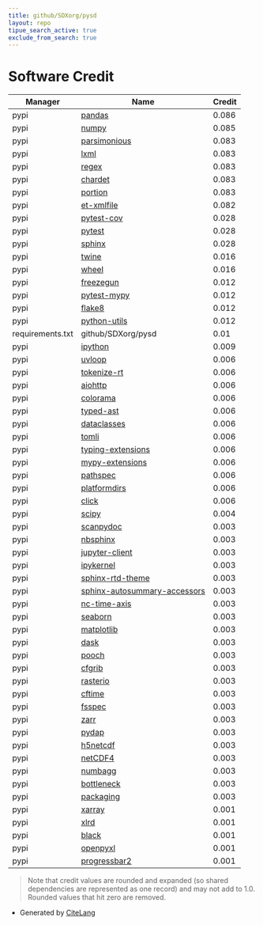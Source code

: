 ```yaml
---
title: github/SDXorg/pysd
layout: repo
tipue_search_active: true
exclude_from_search: true
---
```

# Software Credit

|Manager|Name|Credit|
|-------|----|------|
|pypi|[pandas](https://pandas.pydata.org)|0.086|
|pypi|[numpy](https://pypi.org/project/numpy)|0.085|
|pypi|[parsimonious](https://github.com/erikrose/parsimonious)|0.083|
|pypi|[lxml](https://lxml.de/)|0.083|
|pypi|[regex](https://github.com/mrabarnett/mrab-regex)|0.083|
|pypi|[chardet](https://github.com/chardet/chardet)|0.083|
|pypi|[portion](https://github.com/AlexandreDecan/portion)|0.083|
|pypi|[et-xmlfile](https://pypi.org/project/et-xmlfile)|0.082|
|pypi|[pytest-cov](https://pypi.org/project/pytest-cov)|0.028|
|pypi|[pytest](https://pypi.org/project/pytest)|0.028|
|pypi|[sphinx](https://pypi.org/project/sphinx)|0.028|
|pypi|[twine](https://pypi.org/project/twine)|0.016|
|pypi|[wheel](https://pypi.org/project/wheel)|0.016|
|pypi|[freezegun](https://pypi.org/project/freezegun)|0.012|
|pypi|[pytest-mypy](https://pypi.org/project/pytest-mypy)|0.012|
|pypi|[flake8](https://pypi.org/project/flake8)|0.012|
|pypi|[python-utils](https://pypi.org/project/python-utils)|0.012|
|requirements.txt|github/SDXorg/pysd|0.01|
|pypi|[ipython](https://pypi.org/project/ipython)|0.009|
|pypi|[uvloop](https://pypi.org/project/uvloop)|0.006|
|pypi|[tokenize-rt](https://pypi.org/project/tokenize-rt)|0.006|
|pypi|[aiohttp](https://pypi.org/project/aiohttp)|0.006|
|pypi|[colorama](https://pypi.org/project/colorama)|0.006|
|pypi|[typed-ast](https://pypi.org/project/typed-ast)|0.006|
|pypi|[dataclasses](https://pypi.org/project/dataclasses)|0.006|
|pypi|[tomli](https://pypi.org/project/tomli)|0.006|
|pypi|[typing-extensions](https://pypi.org/project/typing-extensions)|0.006|
|pypi|[mypy-extensions](https://pypi.org/project/mypy-extensions)|0.006|
|pypi|[pathspec](https://pypi.org/project/pathspec)|0.006|
|pypi|[platformdirs](https://pypi.org/project/platformdirs)|0.006|
|pypi|[click](https://pypi.org/project/click)|0.006|
|pypi|[scipy](https://www.scipy.org)|0.004|
|pypi|[scanpydoc](https://github.com/theislab/scanpydoc/)|0.003|
|pypi|[nbsphinx](https://pypi.org/project/nbsphinx)|0.003|
|pypi|[jupyter-client](https://pypi.org/project/jupyter-client)|0.003|
|pypi|[ipykernel](https://pypi.org/project/ipykernel)|0.003|
|pypi|[sphinx-rtd-theme](https://pypi.org/project/sphinx-rtd-theme)|0.003|
|pypi|[sphinx-autosummary-accessors](https://pypi.org/project/sphinx-autosummary-accessors)|0.003|
|pypi|[nc-time-axis](https://pypi.org/project/nc-time-axis)|0.003|
|pypi|[seaborn](https://pypi.org/project/seaborn)|0.003|
|pypi|[matplotlib](https://pypi.org/project/matplotlib)|0.003|
|pypi|[dask](https://pypi.org/project/dask)|0.003|
|pypi|[pooch](https://pypi.org/project/pooch)|0.003|
|pypi|[cfgrib](https://pypi.org/project/cfgrib)|0.003|
|pypi|[rasterio](https://pypi.org/project/rasterio)|0.003|
|pypi|[cftime](https://pypi.org/project/cftime)|0.003|
|pypi|[fsspec](https://pypi.org/project/fsspec)|0.003|
|pypi|[zarr](https://pypi.org/project/zarr)|0.003|
|pypi|[pydap](https://pypi.org/project/pydap)|0.003|
|pypi|[h5netcdf](https://pypi.org/project/h5netcdf)|0.003|
|pypi|[netCDF4](https://pypi.org/project/netCDF4)|0.003|
|pypi|[numbagg](https://pypi.org/project/numbagg)|0.003|
|pypi|[bottleneck](https://pypi.org/project/bottleneck)|0.003|
|pypi|[packaging](https://pypi.org/project/packaging)|0.003|
|pypi|[xarray](https://github.com/pydata/xarray)|0.001|
|pypi|[xlrd](http://www.python-excel.org/)|0.001|
|pypi|[black](https://github.com/psf/black)|0.001|
|pypi|[openpyxl](https://openpyxl.readthedocs.io)|0.001|
|pypi|[progressbar2](https://github.com/WoLpH/python-progressbar)|0.001|


> Note that credit values are rounded and expanded (so shared dependencies are represented as one record) and may not add to 1.0. Rounded values that hit zero are removed.


- Generated by [CiteLang](https://github.com/vsoch/citelang)
